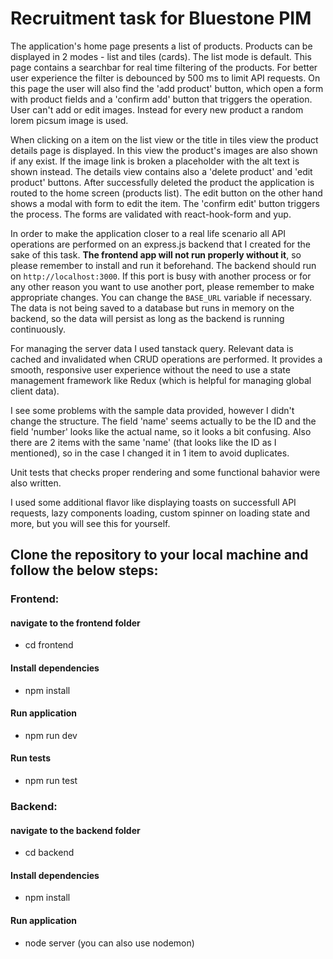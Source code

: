 # Recruitment task for Bluestone PIM

The application's home page presents a list of products. Products can be displayed in 2 modes - list and tiles (cards). The list mode is default. This page contains a searchbar for real time filtering of the products. For better user experience the filter is debounced by 500 ms to limit API requests. On this page the user will also find the 'add product' button, which open a form with product fields and a 'confirm add' button that triggers the operation. User can't add or edit images. Instead for every new product a random lorem picsum image is used.

When clicking on a item on the list view or the title in tiles view the product details page is displayed. In this view the product's images are also shown if any exist. If the image link is broken a placeholder with the alt text is shown instead. The details view contains also a 'delete product' and 'edit product' buttons. After successfully deleted the product the application is routed to the home screen (products list). The edit button on the other hand shows a modal with form to edit the item. The 'confirm edit' button triggers the process. The forms are validated with react-hook-form and yup.

In order to make the application closer to a real life scenario all API operations are performed on an express.js backend that I created for the sake of this task. **The frontend app will not run properly without it**, so please remember to install and run it beforehand. The backend should run on `http://localhost:3000`. If this port is busy with another process or for any other reason you want to use another port, please remember to make appropriate changes. You can change the `BASE_URL` variable if necessary. The data is not being saved to a database but runs in memory on the backend, so the data will persist as long as the backend is running continuously.

For managing the server data I used tanstack query. Relevant data is cached and invalidated when CRUD operations are performed. It provides a smooth, responsive user experience without the need to use a state management framework like Redux (which is helpful for managing global client data).

I see some problems with the sample data provided, however I didn't change the structure. The field 'name' seems actually to be the ID and the field 'number' looks like the actual name, so it looks a bit confusing. Also there are 2 items with the same 'name' (that looks like the ID as I mentioned), so in the case I changed it in 1 item to avoid duplicates.

Unit tests that checks proper rendering and some functional bahavior were also written.

I used some additional flavor like displaying toasts on successfull API requests, lazy components loading, custom spinner on loading state and more, but you will see this for yourself.

## Clone the repository to your local machine and follow the below steps:

### Frontend:

#### navigate to the frontend folder

- cd frontend

#### Install dependencies

- npm install

#### Run application

- npm run dev

#### Run tests

- npm run test

### Backend:

#### navigate to the backend folder

- cd backend

#### Install dependencies

- npm install

#### Run application

- node server (you can also use nodemon)
